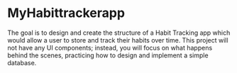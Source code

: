 # MyHabittrackerapp

The goal is to design and create the structure of a Habit Tracking app which would allow a user to store and track their habits over time.
This project will not have any UI components; instead, you will focus on what happens behind the scenes,
practicing how to design and implement a simple database.
